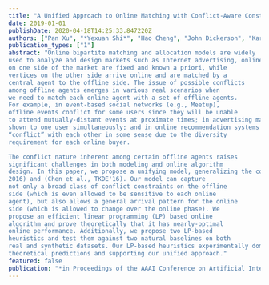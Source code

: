 ```yaml
---
title: "A Unified Approach to Online Matching with Conflict-Aware Constraints"
date: 2019-01-01
publishDate: 2020-04-18T14:25:33.847220Z
authors: ["Pan Xu", "*Yexuan Shi*", "Hao Cheng", "John Dickerson", "Karthik Abinav Sankararaman", "Aravind Srinivasan", "Yongxin Tong", "Leonidas Tsepenekas"]
publication_types: ["1"]
abstract: "Online bipartite matching and allocation models are widely
used to analyze and design markets such as Internet advertising, online labor, and crowdsourcing. Traditionally, vertices
on one side of the market are fixed and known a priori, while
vertices on the other side arrive online and are matched by a
central agent to the offline side. The issue of possible conflicts
among offline agents emerges in various real scenarios when
we need to match each online agent with a set of offline agents.
For example, in event-based social networks (e.g., Meetup),
offline events conflict for some users since they will be unable
to attend mutually-distant events at proximate times; in advertising markets, two competing firms may prefer not to be
shown to one user simultaneously; and in online recommendation systems (e.g., Amazon Books), books of the same type
“conflict” with each other in some sense due to the diversity
requirement for each online buyer.

The conflict nature inherent among certain offline agents raises
significant challenges in both modeling and online algorithm
design. In this paper, we propose a unifying model, generalizing the conflict models proposed in (She et al., TKDE
2016) and (Chen et al., TKDE'16). Our model can capture
not only a broad class of conflict constraints on the offline
side (which is even allowed to be sensitive to each online
agent), but also allows a general arrival pattern for the online
side (which is allowed to change over the online phase). We
propose an efficient linear programming (LP) based online
algorithm and prove theoretically that it has nearly-optimal
online performance. Additionally, we propose two LP-based
heuristics and test them against two natural baselines on both
real and synthetic datasets. Our LP-based heuristics experimentally dominate the baseline algorithms, aligning with our
theoretical predictions and supporting our unified approach."
featured: false
publication: "*in Proceedings of the AAAI Conference on Artificial Intelligence* **(AAAI'19)**"
---
```


